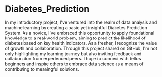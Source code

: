 # Diabetes_Prediction
In my introductory project, I've ventured into the realm of data analysis and machine learning by creating a basic yet insightful Diabetes Prediction System. As a novice, I've embraced this opportunity to apply foundational knowledge to a real-world problem, aiming to predict the likelihood of diabetes based on key health indicators.
As a fresher, I recognize the value of growth and collaboration. Through this project shared on GitHub, I'm not only highlighting my learning journey but also inviting feedback and collaboration from experienced peers. I hope to connect with fellow beginners and inspire others to embrace data science as a means of contributing to meaningful solutions.
